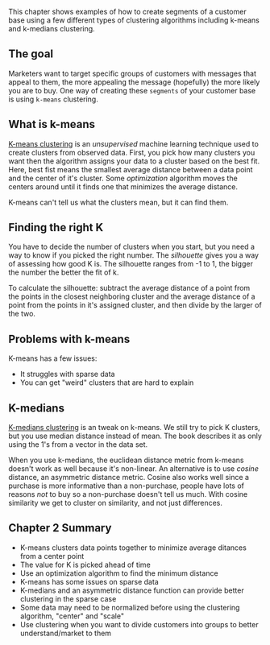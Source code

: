 This chapter shows examples of how to create segments of a customer base using a
few different types of clustering algorithms including k-means and k-medians
clustering.

## The goal

Marketers want to target specific groups of customers with messages that appeal
to them, the more appealing the message (hopefully) the more likely you are to
buy. One way of creating these `segments` of your customer base is using
`k-means` clustering.

## What is k-means

[K-means clustering](https://en.wikipedia.org/wiki/K-means_clustering) is an
*unsupervised* machine learning technique used to create clusters from observed
data. First, you pick how many clusters you want then the algorithm assigns your
data to a cluster based on the best fit. Here, best fist means the smallest
average distance between a data point and the center of it's cluster. Some
*optimization* algorithm moves the centers around until it finds one that
minimizes the average distance.

K-means can't tell us what the clusters mean, but it can find them.

## Finding the right K
You have to decide the number of clusters when you start, but you need a way to
know if you picked the right number. The *silhouette* gives you a way of
assessing how good K is. The silhouette ranges from -1 to 1, the bigger the
number the better the fit of k.

To calculate the silhouette: subtract the average
distance of a point from the points in the closest neighboring cluster and the
average distance of a point from the points in it's assigned cluster, and then
divide by the larger of the two.

## Problems with k-means
K-means has a few issues:

* It struggles with sparse data
* You can get "weird" clusters that are hard to explain

## K-medians
[K-medians clustering](https://en.wikipedia.org/wiki/K-medians_clustering) is an tweak on k-means. We still try to pick K clusters, but you use median distance instead of mean. The book describes it as only using the 1's from a vector in the data set.

When you use k-medians, the euclidean distance metric from k-means doesn't work as well because it's non-linear. An alternative is to use *cosine* distance, an asymmetric distance metric. Cosine also works well since a purchase is more informative than a non-purchase, people have lots of reasons *not* to buy so a non-purchase doesn't tell us much. With cosine similarity we get to cluster on similarity, and not just differences.

## Chapter 2 Summary

- K-means clusters data points together to minimize average ditances from a center point
- The value for K is picked ahead of time
- Use an optimization algorithm to find the minimum distance
- K-means has some issues on sparse data
- K-medians and an asymmetric distance function can provide better clustering in the sparse case
- Some data may need to be normalized before using the clustering algorithm, "center" and "scale"
- Use clustering when you want to divide customers into groups to better understand/market to them
